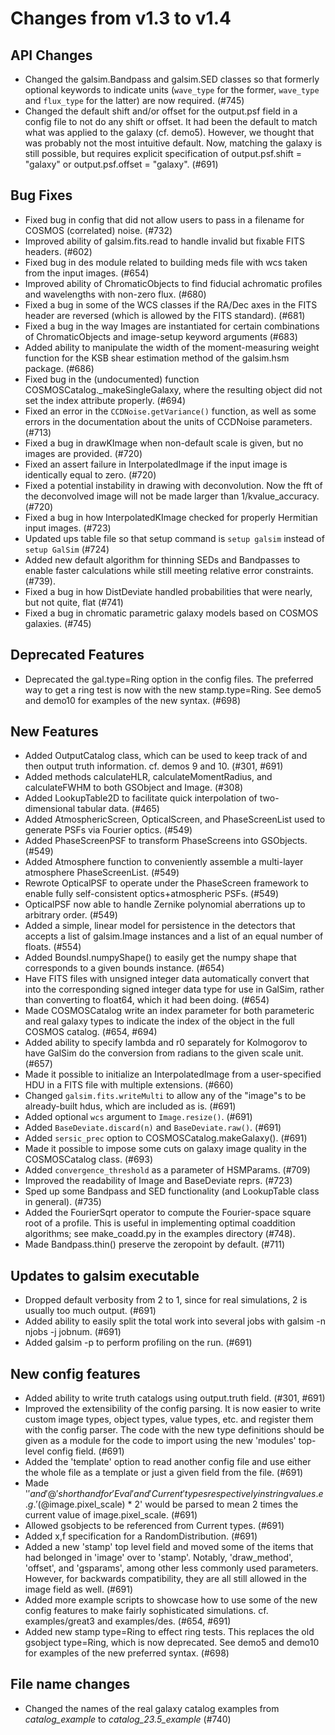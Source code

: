 Changes from v1.3 to v1.4
=========================

API Changes
-----------

- Changed the galsim.Bandpass and galsim.SED classes so that formerly optional
  keywords to indicate units (`wave_type` for the former, `wave_type` and
 `flux_type` for the latter) are now required. (#745)
- Changed the default shift and/or offset for the output.psf field in a config
  file to not do any shift or offset.  It had been the default to match what
  was applied to the galaxy (cf. demo5).  However, we thought that was probably
  not the most intuitive default.  Now, matching the galaxy is still possible,
  but requires explicit specification of output.psf.shift = "galaxy" or
  output.psf.offset = "galaxy". (#691)


Bug Fixes
---------

- Fixed bug in config that did not allow users to pass in a filename for
  COSMOS (correlated) noise.  (#732)
- Improved ability of galsim.fits.read to handle invalid but fixable FITS
  headers. (#602)
- Fixed bug in des module related to building meds file with wcs taken from
  the input images. (#654)
- Improved ability of ChromaticObjects to find fiducial achromatic profiles
  and wavelengths with non-zero flux. (#680)
- Fixed a bug in some of the WCS classes if the RA/Dec axes in the FITS header
  are reversed (which is allowed by the FITS standard). (#681)
- Fixed a bug in the way Images are instantiated for certain combinations of
  ChromaticObjects and image-setup keyword arguments (#683)
- Added ability to manipulate the width of the moment-measuring weight function
  for the KSB shear estimation method of the galsim.hsm package. (#686)
- Fixed bug in the (undocumented) function COSMOSCatalog._makeSingleGalaxy,
  where the resulting object did not set the index attribute properly. (#694)
- Fixed an error in the `CCDNoise.getVariance()` function, as well as some
  errors in the documentation about the units of CCDNoise parameters. (#713)
- Fixed a bug in drawKImage when non-default scale is given, but no images
  are provided. (#720)
- Fixed an assert failure in InterpolatedImage if the input image is
  identically equal to zero. (#720)
- Fixed a potential instability in drawing with deconvolution.  Now the fft of
  the deconvolved image will not be made larger than 1/kvalue_accuracy. (#720)
- Fixed a bug in how InterpolatedKImage checked for properly Hermitian input
  images. (#723)
- Updated ups table file so that setup command is `setup galsim` instead of
  `setup GalSim` (#724)
- Added new default algorithm for thinning SEDs and Bandpasses to enable faster
  calculations while still meeting relative error constraints. (#739).
- Fixed a bug in how DistDeviate handled probabilities that were nearly, but
  not quite, flat (#741)
- Fixed a bug in chromatic parametric galaxy models based on COSMOS galaxies.
  (#745)

Deprecated Features
-------------------

- Deprecated the gal.type=Ring option in the config files.  The preferred way
  to get a ring test is now with the new stamp.type=Ring.  See demo5 and demo10
  for examples of the new syntax. (#698)


New Features
------------

- Added OutputCatalog class, which can be used to keep track of and then output
  truth information.  cf. demos 9 and 10. (#301, #691)
- Added methods calculateHLR, calculateMomentRadius, and calculateFWHM to both
  GSObject and Image. (#308)
- Added LookupTable2D to facilitate quick interpolation of two-dimensional
  tabular data. (#465)
- Added AtmosphericScreen, OpticalScreen, and PhaseScreenList used
  to generate PSFs via Fourier optics. (#549)
- Added PhaseScreenPSF to transform PhaseScreens into GSObjects.  (#549)
- Added Atmosphere function to conveniently assemble a multi-layer atmosphere
  PhaseScreenList. (#549)
- Rewrote OpticalPSF to operate under the PhaseScreen framework to enable
  fully self-consistent optics+atmospheric PSFs. (#549)
- OpticalPSF now able to handle Zernike polynomial aberrations up to arbitrary
  order. (#549)
- Added a simple, linear model for persistence in the detectors that accepts a
  list of galsim.Image instances and a list of an equal number of floats. (#554)
- Added BoundsI.numpyShape() to easily get the numpy shape that corresponds
  to a given bounds instance. (#654)
- Have FITS files with unsigned integer data automatically convert that into
  the corresponding signed integer data type for use in GalSim, rather than
  converting to float64, which it had been doing. (#654)
- Made COSMOSCatalog write an index parameter for both parameteric and real
  galaxy types to indicate the index of the object in the full COSMOS catalog.
  (#654, #694)
- Added ability to specify lambda and r0 separately for Kolmogorov to have
  GalSim do the conversion from radians to the given scale unit. (#657)
- Made it possible to initialize an InterpolatedImage from a user-specified
  HDU in a FITS file with multiple extensions. (#660)
- Changed `galsim.fits.writeMulti` to allow any of the "image"s to be
  already-built hdus, which are included as is. (#691)
- Added optional `wcs` argument to `Image.resize()`. (#691)
- Added `BaseDeviate.discard(n)` and `BaseDeviate.raw()`. (#691)
- Added `sersic_prec` option to COSMOSCatalog.makeGalaxy(). (#691)
- Made it possible to impose some cuts on galaxy image quality in the
  COSMOSCatalog class. (#693)
- Added `convergence_threshold` as a parameter of HSMParams. (#709)
- Improved the readability of Image and BaseDeviate reprs. (#723)
- Sped up some Bandpass and SED functionality (and LookupTable class in
  general). (#735)
- Added the FourierSqrt operator to compute the Fourier-space square root of a
  profile.  This is useful in implementing optimal coaddition algorithms; see
  make_coadd.py in the examples directory (#748).
- Made Bandpass.thin() preserve the zeropoint by default. (#711)


Updates to galsim executable
----------------------------

- Dropped default verbosity from 2 to 1, since for real simulations, 2 is
  usually too much output. (#691)
- Added ability to easily split the total work into several jobs with
  galsim -n njobs -j jobnum. (#691)
- Added galsim -p to perform profiling on the run. (#691)


New config features
-------------------

- Added ability to write truth catalogs using output.truth field. (#301, #691)
- Improved the extensibility of the config parsing.  It is now easier to write
  custom image types, object types, value types, etc. and register them with
  the config parser.  The code with the new type definitions should be given
  as a module for the code to import using the new 'modules' top-level
  config field. (#691)
- Added the 'template' option to read another config file and use either the
  whole file as a template or just a given field from the file. (#691)
- Made '$' and '@' shorthand for 'Eval' and 'Current' types respectively in
  string values.  e.g. '$(@image.pixel_scale) * 2' would be parsed to mean
  2 times the current value of image.pixel_scale.  (#691)
- Allowed gsobjects to be referenced from Current types. (#691)
- Added x,f specification for a RandomDistribution. (#691)
- Added a new 'stamp' top level field and moved some of the items that had
  belonged in 'image' over to 'stamp'.  Notably, 'draw_method', 'offset', and
  'gsparams', among other less commonly used parameters.  However, for
  backwards compatibility, they are all still allowed in the image field
  as well. (#691)
- Added more example scripts to showcase how to use some of the new config
  features to make fairly sophisticated simulations.  cf. examples/great3 and
  examples/des. (#654, #691)
- Added new stamp type=Ring to effect ring tests.  This replaces the old
  gsobject type=Ring, which is now deprecated.  See demo5 and demo10 for
  examples of the new preferred syntax. (#698)

File name changes
-----------------

- Changed the names of the real galaxy catalog examples from *catalog_example*
  to *catalog_23.5_example* (#740)
